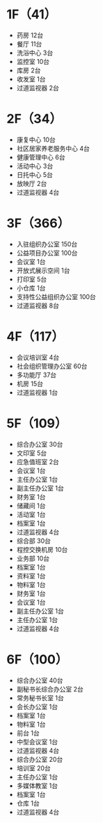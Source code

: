 # 1F（41）

+ 药房 12台
+ 餐厅 11台
+ 洗浴中心 3台
+ 监控室 10台
+ 库房 2台
+ 收发室 1台
+ 过道监视器 2台

# 2F（34）

+ 康复中心 10台
+ 社区居家养老服务中心 4台
+ 健康管理中心 6台
+ 活动中心 3台
+ 日托中心 5台
+ 放映厅 2台
+ 过道监视器 4台

# 3F（366）

+ 入驻组织办公室 150台
+ 公益项目办公室 100台
+ 会议室 1台
+ 开放式展示空间 1台
+ 打印室 5台
+ 小仓库 1台
+ 支持性公益组织办公室 100台
+ 过道监视器 8台

# 4F（117）

+ 会议培训室 4台
+ 社会组织管理办公室 60台
+ 多功能厅 37台
+ 机房 15台
+ 过道监视器 1台

# 5F（109）

+ 综合办公室 30台
+ 文印室 5台
+ 应急值班室 2台
+ 会议室 1台
+ 主任办公室 1台
+ 副主任办公室 1台
+ 财务室 1台
+ 储藏间 1台
+ 活动室 1台 
+ 档案室 1台
+ 过道监视器 4台
+ 综合部 30台
+ 程控交换机房 10台
+ 业务部 10台
+ 档案室 1台
+ 资料室 1台
+ 物料室 1台
+ 财务室 1台
+ 会议室 1台
+ 副主任办公室 1台
+ 主任办公室 1台
+ 过道监视器 4台

# 6F（100）

+ 综合办公室 40台
+ 副秘书长综合办公室 2台
+ 常务秘书长室 1台
+ 会长办公室 1台
+ 档案室 1台
+ 物料室 1台
+ 前台 1台
+ 中型会议室 1台
+ 过道监视器 4台
+ 综合办公室 20台
+ 培训室 20台
+ 主任办公室 1台
+ 多媒体教室 1台
+ 档案室 1台
+ 仓库 1台
+ 过道监视器 4台